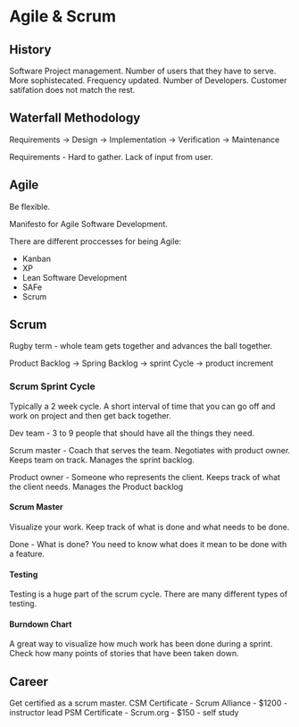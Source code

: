 # Agile & Scrum

## History
Software Project management. Number of users that they have to serve. More sophistecated. Frequency updated. Number of Developers. Customer satifation does not match the rest. 

## Waterfall Methodology

Requirements -> Design -> Implementation -> Verification -> Maintenance

Requirements - Hard to gather. Lack of input from user.

## Agile

Be flexible.

Manifesto for Agile Software Development.

There are different proccesses for being Agile:
- Kanban
- XP
- Lean Software Development
- SAFe
- Scrum

## Scrum

Rugby term - whole team gets together and advances the ball together.

Product Backlog -> Spring Backlog -> sprint Cycle -> product increment

### Scrum Sprint Cycle
Typically a 2 week cycle. A short interval of time that you can go off and work on project and then get back together.


Dev team - 3 to 9 people that should have all the things they need.

Scrum master - Coach that serves the team. Negotiates with product owner. Keeps team on track. Manages the sprint backlog.

Product owner - Someone who represents the client. Keeps track of what the client needs. Manages the Product backlog

#### Scrum Master

Visualize your work. Keep track of what is done and what needs to be done. 

Done - What is done? You need to know what does it mean to be done with a feature.


#### Testing

Testing is a huge part of the scrum cycle. There are many different types of testing.


#### Burndown Chart
A great way to visualize how much work has been done during a sprint. Check how many points of stories that have been taken down.

## Career

Get certified as a scrum master.
CSM Certificate - Scrum Alliance - $1200 - instructor lead
PSM Certificate - Scrum.org - $150 - self study